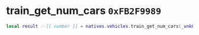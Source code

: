 # train_get_num_cars `0xFB2F9989`

```lua
local result --[[ number ]] = natives.vehicles.train_get_num_cars(_unk0 --[[ number ]])
```